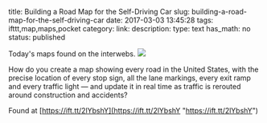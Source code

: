title: Building a Road Map for the Self-Driving Car
slug: building-a-road-map-for-the-self-driving-car
date: 2017-03-03 13:45:28
tags: ifttt,map,maps,pocket
category: 
link: 
description: 
type: text
has_math: no
status: published

Today's maps found on the interwebs. ![](https://ift.tt/2mjD9Tm)  
  

How do you create a map showing every road in the United States, with the precise location of every stop sign, all the lane markings, every exit ramp and every traffic light — and update it in real time as traffic is rerouted around construction and accidents?  
  

Found at [https://ift.tt/2lYbshY](https://ift.tt/2lYbshY "https://ift.tt/2lYbshY")



